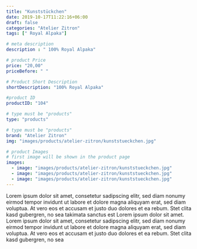 ```yaml
---
title: "Kunststückchen"
date: 2019-10-17T11:22:16+06:00
draft: false
categories: "Atelier Zitron"
tags: [" Royal Alpaka"]	

# meta description
description : "	100% Royal Alpaka"

# product Price
price: "20,00"
priceBefore: " "

# Product Short Description
shortDescription: "100% Royal Alpaka"

#product ID
productID: "104"

# type must be "products"
type: "products"

# type must be "products"
brand: "Atelier Zitron"
img: "images/products/atelier-zitron/kunststueckchen.jpg"    

# product Images
# first image will be shown in the product page
images:
  - image: "images/products/atelier-zitron/kunststueckchen.jpg" 
  - image: "images/products/atelier-zitron/kunststueckchen.jpg" 
  - image: "images/products/atelier-zitron/kunststueckchen.jpg" 
---
```


Lorem ipsum dolor sit amet, consetetur sadipscing elitr, sed diam nonumy eirmod tempor invidunt ut labore et dolore magna aliquyam erat, sed diam voluptua. At vero eos et accusam et justo duo dolores et ea rebum. Stet clita kasd gubergren, no sea takimata sanctus est Lorem ipsum dolor sit amet. Lorem ipsum dolor sit amet, consetetur sadipscing elitr, sed diam nonumy eirmod tempor invidunt ut labore et dolore magna aliquyam erat, sed diam voluptua. At vero eos et accusam et justo duo dolores et ea rebum. Stet clita kasd gubergren, no sea 
